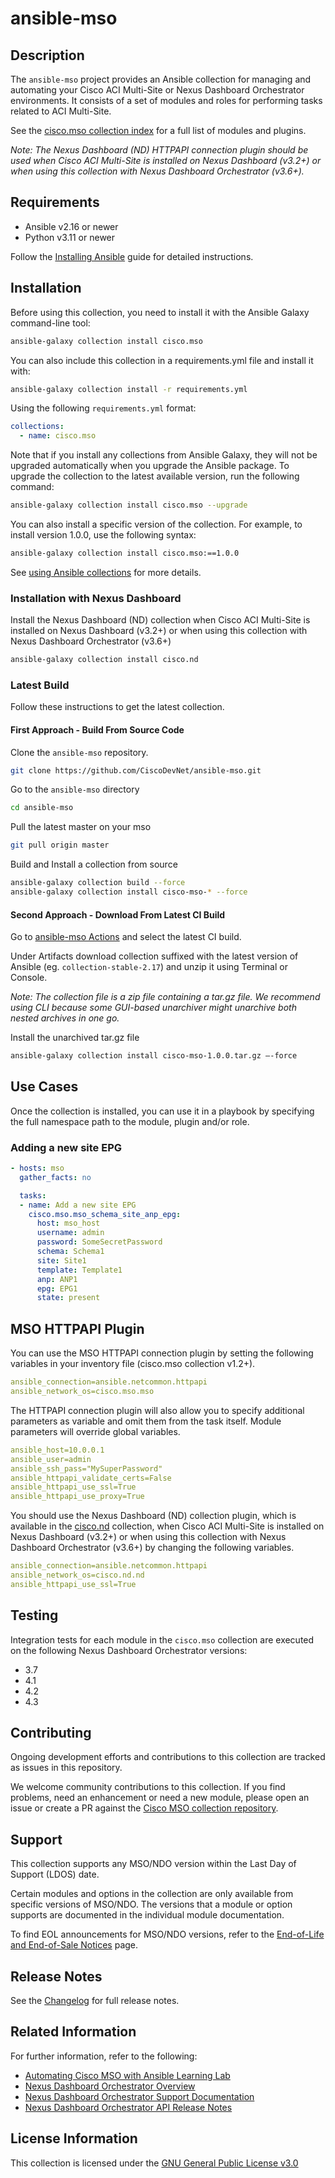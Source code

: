 # ansible-mso

## Description

The `ansible-mso` project provides an Ansible collection for managing and automating your Cisco ACI Multi-Site or Nexus Dashboard Orchestrator environments.
It consists of a set of modules and roles for performing tasks related to ACI Multi-Site.

See the [cisco.mso collection index](https://galaxy.ansible.com/ui/repo/published/cisco/mso/content/) for a full list of modules and plugins.

*Note: The Nexus Dashboard (ND) HTTPAPI connection plugin should be used when Cisco ACI Multi-Site is installed on Nexus Dashboard (v3.2+) or when using this collection with Nexus Dashboard Orchestrator (v3.6+).*

## Requirements

- Ansible v2.16 or newer
- Python v3.11 or newer

Follow the [Installing Ansible](https://docs.ansible.com/ansible/latest/installation_guide/intro_installation.html) guide for detailed instructions.

## Installation

Before using this collection, you need to install it with the Ansible Galaxy command-line tool:

```sh
ansible-galaxy collection install cisco.mso
```

You can also include this collection in a requirements.yml file and install it with:

```sh
ansible-galaxy collection install -r requirements.yml
```

Using the following `requirements.yml` format:

```yaml
collections:
  - name: cisco.mso
```

Note that if you install any collections from Ansible Galaxy, they will not be upgraded automatically when you upgrade the Ansible package.
To upgrade the collection to the latest available version, run the following command:

```sh
ansible-galaxy collection install cisco.mso --upgrade
```

You can also install a specific version of the collection. For example, to install version 1.0.0, use the following syntax:

```sh
ansible-galaxy collection install cisco.mso:==1.0.0
```

See [using Ansible collections](https://docs.ansible.com/ansible/devel/user_guide/collections_using.html) for more details.

### Installation with Nexus Dashboard

Install the Nexus Dashboard (ND) collection when Cisco ACI Multi-Site is installed on Nexus Dashboard (v3.2+) or when using this collection with Nexus Dashboard Orchestrator (v3.6+)

```sh
ansible-galaxy collection install cisco.nd
```

### Latest Build

Follow these instructions to get the latest collection.

#### First Approach - Build From Source Code

Clone the `ansible-mso` repository.

```sh
git clone https://github.com/CiscoDevNet/ansible-mso.git
```

Go to the `ansible-mso` directory

```sh
cd ansible-mso
```

Pull the latest master on your mso

```sh
git pull origin master
```

Build and Install a collection from source

```sh
ansible-galaxy collection build --force
ansible-galaxy collection install cisco-mso-* --force
```

#### Second Approach - Download From Latest CI Build

Go to [ansible-mso Actions](https://github.com/CiscoDevNet/ansible-mso/actions/workflows/ansible-test.yml?query=branch%3Amaster) and select the latest CI build.

Under Artifacts download collection suffixed with the latest version of Ansible (eg. `collection-stable-2.17`) and unzip it using Terminal or Console.

*Note: The collection file is a zip file containing a tar.gz file. We recommend using CLI because some GUI-based unarchiver might unarchive both nested archives in one go.*

Install the unarchived tar.gz file

```sh
ansible-galaxy collection install cisco-mso-1.0.0.tar.gz —-force
```

## Use Cases

Once the collection is installed, you can use it in a playbook by specifying the full namespace path to the module, plugin and/or role.

### Adding a new site EPG

```yaml
- hosts: mso
  gather_facts: no

  tasks:
  - name: Add a new site EPG
    cisco.mso.mso_schema_site_anp_epg:
      host: mso_host
      username: admin
      password: SomeSecretPassword
      schema: Schema1
      site: Site1
      template: Template1
      anp: ANP1
      epg: EPG1
      state: present
```

## MSO HTTPAPI Plugin

You can use the MSO HTTPAPI connection plugin by setting the following variables in your inventory file (cisco.mso collection v1.2+).

```yaml
ansible_connection=ansible.netcommon.httpapi
ansible_network_os=cisco.mso.mso
```

The HTTPAPI connection plugin will also allow you to specify additional parameters as variable and omit them from the task itself. Module parameters will override global variables.

```yaml
ansible_host=10.0.0.1
ansible_user=admin
ansible_ssh_pass="MySuperPassword"
ansible_httpapi_validate_certs=False
ansible_httpapi_use_ssl=True
ansible_httpapi_use_proxy=True
```

You should use the Nexus Dashboard (ND) collection plugin, which is available in the [cisco.nd](https://galaxy.ansible.com/cisco/nd) collection, when Cisco ACI Multi-Site is installed on Nexus Dashboard (v3.2+) or when using this collection with Nexus Dashboard Orchestrator (v3.6+) by changing the following variables.

```yaml
ansible_connection=ansible.netcommon.httpapi
ansible_network_os=cisco.nd.nd
ansible_httpapi_use_ssl=True
```

## Testing

Integration tests for each module in the `cisco.mso` collection are executed on the following Nexus Dashboard Orchestrator versions:

- 3.7
- 4.1
- 4.2
- 4.3

## Contributing

Ongoing development efforts and contributions to this collection are tracked as issues in this repository.

We welcome community contributions to this collection. If you find problems, need an enhancement or need a new module, please open an issue or create a PR against the [Cisco MSO collection repository](https://github.com/CiscoDevNet/ansible-mso/issues).

## Support

This collection supports any MSO/NDO version within the Last Day of Support (LDOS) date.

Certain modules and options in the collection are only available from specific versions of MSO/NDO. The versions that a module or option supports are documented in the individual module documentation.

To find EOL announcements for MSO/NDO versions, refer to the [End-of-Life and End-of-Sale Notices](https://www.cisco.com/c/en/us/products/cloud-systems-management/multi-site-orchestrator/eos-eol-notice-listing.html) page.

## Release Notes

See the [Changelog](https://github.com/CiscoDevNet/ansible-mso/blob/master/CHANGELOG.rst) for full release notes.

## Related Information

For further information, refer to the following:

- [Automating Cisco MSO with Ansible Learning Lab](https://developer.cisco.com/learning/labs/mso-ansible_part1-intro/setup-an-ansible-and-mso-environment/)
- [Nexus Dashboard Orchestrator Overview](https://www.cisco.com/c/en/us/products/collateral/cloud-systems-management/multi-site-orchestrator/nb-06-mso-so-cte-en.html)
- [Nexus Dashboard Orchestrator Support Documentation](https://www.cisco.com/c/en/us/support/cloud-systems-management/multi-site-orchestrator/series.html)
- [Nexus Dashboard Orchestrator API Release Notes](https://developer.cisco.com/docs/search/?q=Nexus+Dashboard+Orchestrator)

## License Information

This collection is licensed under the [GNU General Public License v3.0](https://github.com/CiscoDevNet/ansible-mso/blob/master/LICENSE)

